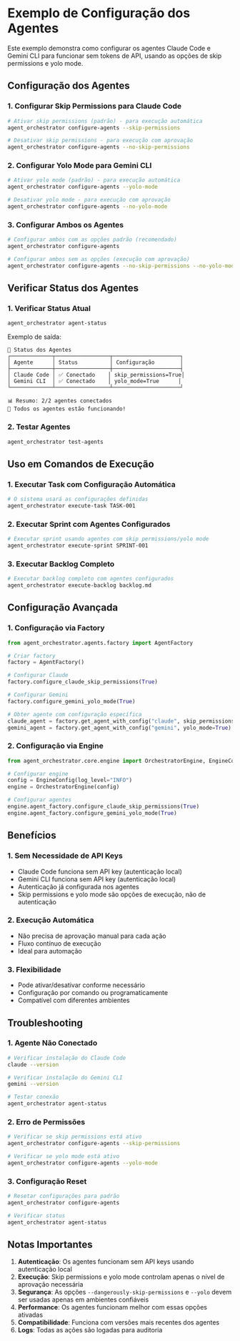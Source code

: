# Exemplo de Configuração dos Agentes

Este exemplo demonstra como configurar os agentes Claude Code e Gemini CLI para funcionar sem tokens de API, usando as opções de skip permissions e yolo mode.

## Configuração dos Agentes

### 1. Configurar Skip Permissions para Claude Code

```bash
# Ativar skip permissions (padrão) - para execução automática
agent_orchestrator configure-agents --skip-permissions

# Desativar skip permissions - para execução com aprovação
agent_orchestrator configure-agents --no-skip-permissions
```

### 2. Configurar Yolo Mode para Gemini CLI

```bash
# Ativar yolo mode (padrão) - para execução automática
agent_orchestrator configure-agents --yolo-mode

# Desativar yolo mode - para execução com aprovação
agent_orchestrator configure-agents --no-yolo-mode
```

### 3. Configurar Ambos os Agentes

```bash
# Configurar ambos com as opções padrão (recomendado)
agent_orchestrator configure-agents

# Configurar ambos sem as opções (execução com aprovação)
agent_orchestrator configure-agents --no-skip-permissions --no-yolo-mode
```

## Verificar Status dos Agentes

### 1. Verificar Status Atual

```bash
agent_orchestrator agent-status
```

Exemplo de saída:
```
🤖 Status dos Agentes
┌─────────────┬─────────────────┬─────────────────────┐
│ Agente      │ Status          │ Configuração        │
├─────────────┼─────────────────┼─────────────────────┤
│ Claude Code │ ✅ Conectado    │ skip_permissions=True│
│ Gemini CLI  │ ✅ Conectado    │ yolo_mode=True      │
└─────────────┴─────────────────┴─────────────────────┘

📊 Resumo: 2/2 agentes conectados
🎉 Todos os agentes estão funcionando!
```

### 2. Testar Agentes

```bash
agent_orchestrator test-agents
```

## Uso em Comandos de Execução

### 1. Executar Task com Configuração Automática

```bash
# O sistema usará as configurações definidas
agent_orchestrator execute-task TASK-001
```

### 2. Executar Sprint com Agentes Configurados

```bash
# Executar sprint usando agentes com skip permissions/yolo mode
agent_orchestrator execute-sprint SPRINT-001
```

### 3. Executar Backlog Completo

```bash
# Executar backlog completo com agentes configurados
agent_orchestrator execute-backlog backlog.md
```

## Configuração Avançada

### 1. Configuração via Factory

```python
from agent_orchestrator.agents.factory import AgentFactory

# Criar factory
factory = AgentFactory()

# Configurar Claude
factory.configure_claude_skip_permissions(True)

# Configurar Gemini
factory.configure_gemini_yolo_mode(True)

# Obter agente com configuração específica
claude_agent = factory.get_agent_with_config("claude", skip_permissions=True)
gemini_agent = factory.get_agent_with_config("gemini", yolo_mode=True)
```

### 2. Configuração via Engine

```python
from agent_orchestrator.core.engine import OrchestratorEngine, EngineConfig

# Configurar engine
config = EngineConfig(log_level="INFO")
engine = OrchestratorEngine(config)

# Configurar agentes
engine.agent_factory.configure_claude_skip_permissions(True)
engine.agent_factory.configure_gemini_yolo_mode(True)
```

## Benefícios

### 1. Sem Necessidade de API Keys
- Claude Code funciona sem API key (autenticação local)
- Gemini CLI funciona sem API key (autenticação local)
- Autenticação já configurada nos agentes
- Skip permissions e yolo mode são opções de execução, não de autenticação

### 2. Execução Automática
- Não precisa de aprovação manual para cada ação
- Fluxo contínuo de execução
- Ideal para automação

### 3. Flexibilidade
- Pode ativar/desativar conforme necessário
- Configuração por comando ou programaticamente
- Compatível com diferentes ambientes

## Troubleshooting

### 1. Agente Não Conectado

```bash
# Verificar instalação do Claude Code
claude --version

# Verificar instalação do Gemini CLI
gemini --version

# Testar conexão
agent_orchestrator agent-status
```

### 2. Erro de Permissões

```bash
# Verificar se skip permissions está ativo
agent_orchestrator configure-agents --skip-permissions

# Verificar se yolo mode está ativo
agent_orchestrator configure-agents --yolo-mode
```

### 3. Configuração Reset

```bash
# Resetar configurações para padrão
agent_orchestrator configure-agents

# Verificar status
agent_orchestrator agent-status
```

## Notas Importantes

1. **Autenticação**: Os agentes funcionam sem API keys usando autenticação local
2. **Execução**: Skip permissions e yolo mode controlam apenas o nível de aprovação necessária
3. **Segurança**: As opções `--dangerously-skip-permissions` e `--yolo` devem ser usadas apenas em ambientes confiáveis
4. **Performance**: Os agentes funcionam melhor com essas opções ativadas
5. **Compatibilidade**: Funciona com versões mais recentes dos agentes
6. **Logs**: Todas as ações são logadas para auditoria 